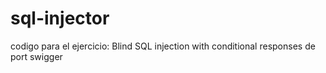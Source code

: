 # sql-injector
codigo para el ejercicio: Blind SQL injection with conditional responses de port swigger
